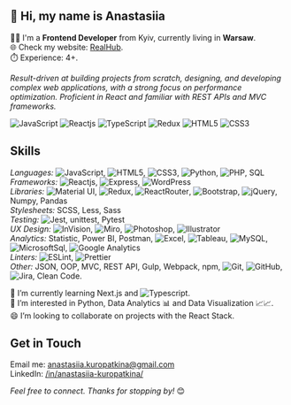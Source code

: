 ## 👋 Hi, my name is Anastasiia
👩‍💻 I'm a **Frontend Developer** from Kyiv, currently living in **Warsaw**.\
🌐 Check my website: [RealHub](https://realhub.com.ua/).\
⏱️ Experience: 4+.

_Result-driven at building projects from scratch, designing, and developing complex web applications, with a strong focus on performance optimization. Proficient in React and familiar with REST APIs and MVC frameworks._

![JavaScript](https://img.shields.io/badge/JavaScript-F7DF1E?style=flat-square&logo=javascript&logoColor=black)
![Reactjs](https://img.shields.io/badge/React-20232A?style=flat-square&logo=react&logoColor=61DAFB)
![TypeScript](https://img.shields.io/badge/TypeScript-007ACC?style=flat-square&logo=typescript&logoColor=white)
![Redux](https://img.shields.io/badge/Redux-593D88?style=flat-square&logo=redux&logoColor=white)
![HTML5](https://img.shields.io/badge/HTML5-E34F26?style=flat-square&logo=html5&logoColor=white)
![CSS3](https://img.shields.io/badge/CSS3-1572B6?style=flat-square&logo=css3&logoColor=white)
<!--
**AnastasiiaKuropatkina/AnastasiiaKuropatkina** is a ✨ _special_ ✨ repository because its `README.md` (this file) appears on your GitHub profile.

Here are some ideas to get you started:

- 🔭 I’m currently working on ...
- 🌱 I’m currently learning ...
- 👯 I’m looking to collaborate on ...
- 🤔 I’m looking for help with ...
- 💬 Ask me about ...
- 📫 How to reach me: ...
- 😄 Pronouns: ...
- ⚡ Fun fact: ...
-->

## Skills

_Languages:_ ![JavaScript](https://img.shields.io/badge/JavaScript-F7DF1E?style=flat-square&logo=javascript&logoColor=black), ![HTML5](https://img.shields.io/badge/HTML5-E34F26?style=flat-square&logo=html5&logoColor=white), ![CSS3](https://img.shields.io/badge/CSS3-1572B6?style=flat-square&logo=css3&logoColor=white), ![Python](https://img.shields.io/badge/Python-14354C?style=flat-square&logo=python&logoColor=white), ![PHP](https://img.shields.io/badge/PHP-777BB4?style=flat-square&logo=php&logoColor=white), SQL\
_Frameworks:_ ![Reactjs](https://img.shields.io/badge/React-20232A?style=flat-square&logo=react&logoColor=61DAFB), ![Express](https://img.shields.io/badge/Express.js-404D59?style=flat-square), ![WordPress](https://img.shields.io/badge/Wordpress-21759B?style=flat-square&logo=wordpress&logoColor=white)\
_Libraries:_ ![Material UI](https://img.shields.io/badge/Material--UI-0081CB?style=flat-square&logo=material-ui&logoColor=white), ![Redux](https://img.shields.io/badge/Redux-593D88?style=flat-square&logo=redux&logoColor=white), ![ReactRouter](https://img.shields.io/badge/React_Router-CA4245?style=flat-square&logo=react-router&logoColor=white), ![Bootstrap](https://img.shields.io/badge/Bootstrap-563D7C?style=flat-square&logo=bootstrap&logoColor=white), ![jQuery](https://img.shields.io/badge/jQuery-0769AD?style=flat-square&logo=jquery&logoColor=white), Numpy, Pandas\
_Stylesheets:_ SCSS, Less, Sass\
_Testing:_ ![Jest](https://img.shields.io/badge/Jest-323330?style=flat-square&logo=Jest&logoColor=white), unittest, Pytest\
_UX Design:_ ![InVision](https://img.shields.io/badge/InVision-FF3366?style=flat-square&logo=InVision&logoColor=white), ![Miro](https://img.shields.io/badge/Miro-050038?style=flat-square&logo=Miro&logoColor=white), ![Photoshop](https://img.shields.io/badge/Adobe%20Photoshop-31A8FF?style=flat-square&logo=Adobe%20Photoshop&logoColor=black), ![Illustrator](https://img.shields.io/badge/Adobe%20Illustrator-FF9A00?style=flat-square&logo=adobe%20illustrator&logoColor=white)\
_Analytics:_ Statistic, Power BI, Postman, ![Excel](https://img.shields.io/badge/Microsoft_Excel-217346?style=flat-square&logo=microsoft-excel&logoColor=white), ![Tableau](https://img.shields.io/badge/Tableau-E97627?style=flat-square&logo=Tableau&logoColor=white), ![MySQL](https://img.shields.io/badge/MySQL-005C84?style=flat-square&logo=mysql&logoColor=white), ![MicrosoftSql](https://img.shields.io/badge/Microsoft_SQL_Server-CC2927?style=flat-square&logo=microsoft-sql-server&logoColor=white), ![Google Analytics](https://img.shields.io/badge/Google%20Analytics-E37400?style=flat-square&logo=google%20analytics&logoColor=white)\
_Linters:_ ![ESLint](https://img.shields.io/badge/eslint-3A33D1?style=flat-square&logo=eslint&logoColor=white), ![Prettier](https://img.shields.io/badge/prettier-1A2C34?style=flat-square&logo=prettier&logoColor=F7BA3E)\
_Other:_ JSON, OOP, MVC, REST API, Gulp, Webpack, npm, ![Git](https://img.shields.io/badge/GIT-E44C30?style=flat-square&logo=git&logoColor=white), ![GitHub](https://img.shields.io/badge/GitHub-100000?style=flat-square&logo=github&logoColor=white), ![Jira](	https://img.shields.io/badge/Jira-0052CC?style=flat-square&logo=Jira&logoColor=white), Clean Code.

🌱 I’m currently learning Next.js and ![Typescript](https://img.shields.io/badge/TypeScript-007ACC?style=flat-square&logo=typescript&logoColor=white).\
👀 I’m interested in Python, Data Analytics 📊 and Data Visualization 📈📈.\
😄 I’m looking to collaborate on projects with the React Stack.

## Get in Touch

Email me: anastasiia.kuropatkina@gmail.com\
LinkedIn: [/in/anastasiia-kuropatkina/](https://www.linkedin.com/in/anastasiia-kuropatkina)

_Feel free to connect.
Thanks for stopping by!_ 😊

